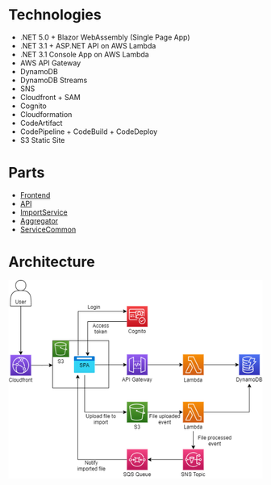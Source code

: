 # Technologies

- .NET 5.0 + Blazor WebAssembly (Single Page App)
- .NET 3.1 + ASP.NET API on AWS Lambda
- .NET 3.1 Console App on AWS Lambda
- AWS API Gateway
- DynamoDB
- DynamoDB Streams
- SNS
- Cloudfront + SAM
- Cognito
- Cloudformation
- CodeArtifact
- CodePipeline + CodeBuild + CodeDeploy
- S3 Static Site

# Parts

- [Frontend](https://github.com/dgenezini/PersonalFinance.Frontend)
- [API](https://github.com/dgenezini/PersonalFinance.API)
- [ImportService](https://github.com/dgenezini/PersonalFinance.ImportService)
- [Aggregator](https://github.com/dgenezini/PersonalFinance.Aggregator)
- [ServiceCommon](https://github.com/dgenezini/PersonalFinance.ServiceCommon)

# Architecture

<img align="left" alt="Project Architecture" title="Project Architecture" src="https://github.com/dgenezini/AWSPersonalFinance/blob/main/PersonalFinance.png" />

